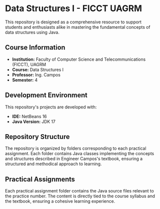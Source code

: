 # Data Structures I - FICCT UAGRM

This repository is designed as a comprehensive resource to support students and enthusiasts alike in mastering the fundamental concepts of data structures using Java.

## Course Information

- **Institution:** Faculty of Computer Science and Telecommunications (FICCT), UAGRM
- **Course:** Data Structures I
- **Professor:** Ing. Campos
- **Semester:** 4

## Development Environment

This repository's projects are developed with:
- **IDE:** NetBeans 16
- **Java Version:** JDK 17

## Repository Structure

The repository is organized by folders corresponding to each practical assignment. Each folder contains Java classes implementing the concepts and structures described in Engineer Campos's textbook, ensuring a structured and methodical approach to learning.

## Practical Assignments

Each practical assignment folder contains the Java source files relevant to the practice number. The content is directly tied to the course syllabus and the textbook, ensuring a cohesive learning experience.


